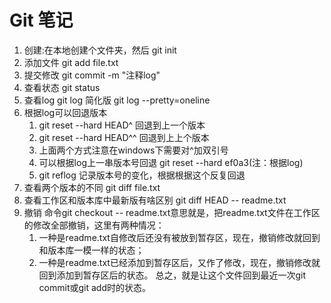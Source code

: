 # Git 笔记
1. 创建:在本地创建个文件夹，然后 git init
2. 添加文件 git add file.txt
3. 提交修改 git commit -m "注释log"
4. 查看状态 git status
5. 查看log  git log  简化版 git log --pretty=oneline
6. 根据log可以回退版本
    1. git reset --hard HEAD^  回退到上一个版本
    2. git reset --hard HEAD^^ 回退到上上个版本
    3. 上面两个方式注意在windows下需要对^加双引号
    4. 可以根据log上一串版本号回退 git reset --hard ef0a3(注：根据log)
    5. git reflog 记录版本号的变化，根据根据这个反复回退
7. 查看两个版本的不同  git diff file.txt
8. 查看工作区和版本库中最新版有啥区别  git diff HEAD -- readme.txt
9. 撤销 命令git checkout -- readme.txt意思就是，把readme.txt文件在工作区的修改全部撤销，这里有两种情况：
    1. 一种是readme.txt自修改后还没有被放到暂存区，现在，撤销修改就回到和版本库一模一样的状态；
    2. 一种是readme.txt已经添加到暂存区后，又作了修改，现在，撤销修改就回到添加到暂存区后的状态。
    总之，就是让这个文件回到最近一次git commit或git add时的状态。